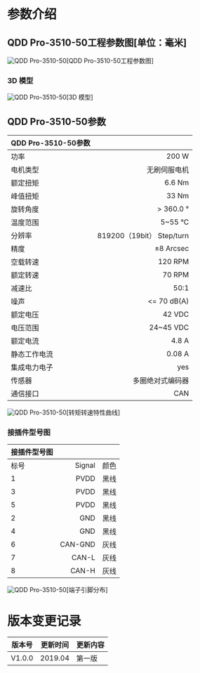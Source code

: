 # 参数介绍 
## QDD Pro-3510-50工程参数图[单位：毫米]
![QDD Pro-3510-50](   )[QDD Pro-3510-50工程参数图]
### 3D 模型
![QDD Pro-3510-50](   )[3D 模型]




## QDD Pro-3510-50参数

| QDD Pro-3510-50参数|   |     
| --------   | -----:  |
| 功率	|200 W| 
| 电机类型	|无刷伺服电机|
| 额定扭矩	| 6.6 Nm| 
| 峰值扭矩	| 33 Nm| 
| 旋转角度	| > 360.0 °| 
| 温度范围	| 5~55 °C| 
| 分辨率| 	819200（19bit） Step/turn| 
| 精度	| ±8 Arcsec| 
| 空载转速	| 120 RPM| 
| 额定转速| 	70 RPM| 
| 减速比	| 50:1| 
| 噪声| 	<= 70 dB(A)| 
| 额定电压	| 42 VDC| 
| 电压范围	| 24~45 VDC| 
| 额定电流	| 4.8 A| 
| 静态工作电流	| 0.08 A| 
| 集成电力电子	| yes| 
| 传感器	| 多圈绝对式编码器| 
| 通信接口	| CAN| 



![QDD Pro-3510-50](   )[转矩转速特性曲线]




### 接插件型号图
| 接插件型号图|   |     |
| --------   | -----:  |:----: | 
| 标号| 	Signal	| 颜色	| 
| 1	| PVDD	| 黑线	| 
| 3| 	PVDD	| 黑线| 
| 5	| PVDD| 	黑线| 
| 2	| GND| 	黑线| 
| 4	| GND	| 黑线| 
| 6	| CAN-GND| 	灰线| 
| 7	| CAN-L	| 灰线| 
| 8| 	CAN-H	| 灰线| 




![QDD Pro-3510-50](   )[端子引脚分布]

# 版本变更记录


版本号| 更新时间 | 更新内容
---|---|---
V1.0.0 | 2019.04| 第一版

